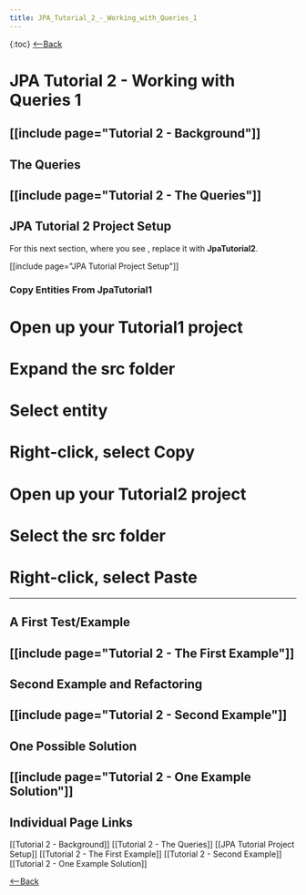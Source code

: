 ```yaml
---
title: JPA_Tutorial_2_-_Working_with_Queries_1
---
```

{:toc}
[<--Back]({{_site.pagesurl}}/EJB_3_and_Java_Persistence_API)

# JPA Tutorial 2 - Working with Queries 1
[[include page="Tutorial 2 - Background"]]
----
## The Queries
[[include page="Tutorial 2 - The Queries"]]
----
## JPA Tutorial 2 Project Setup
For this next section, where you see **<project>**, replace it with **JpaTutorial2**.

[[include page="JPA Tutorial Project Setup"]]
### Copy Entities From JpaTutorial1
# Open up your **Tutorial1** project
# Expand the **src** folder
# Select **entity**
# Right-click, select Copy
# Open up your Tutorial2 project
# Select the **src** folder
# Right-click, select Paste
----
## A First Test/Example
[[include page="Tutorial 2 - The First Example"]]
----
## Second Example and Refactoring
[[include page="Tutorial 2 - Second Example"]]
----
## One Possible Solution
[[include page="Tutorial 2 - One Example Solution"]]
----
## Individual Page Links
[[Tutorial 2 - Background]]
[[Tutorial 2 - The Queries]]
[[JPA Tutorial Project Setup]]
[[Tutorial 2 - The First Example]]
[[Tutorial 2 - Second Example]]
[[Tutorial 2 - One Example Solution]]

[<--Back]({{_site.pagesurl}}/EJB_3_and_Java_Persistence_API)
